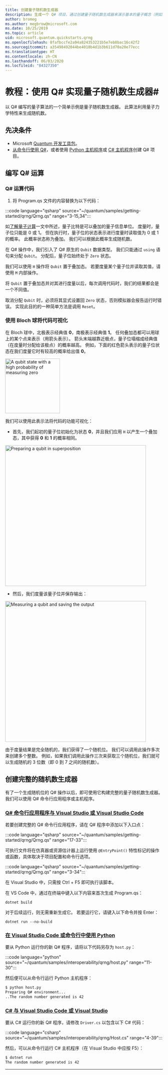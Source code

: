 ```yaml
---
title: 创建量子随机数生成器
description: 生成一个 Q# 项目，通过创建量子随机数生成器来演示基本的量子概念（例如叠加）。
author: bromeg
ms.author: megbrow@microsoft.com
ms.date: 10/25/2019
ms.topic: article
uid: microsoft.quantum.quickstarts.qrng
ms.openlocfilehash: 8fafbccfe2a94a824353221b5e7eb8bac16c42f2
ms.sourcegitcommit: a35498492044be4018b4d1b3b611d70a20e77ecc
ms.translationtype: HT
ms.contentlocale: zh-CN
ms.lasthandoff: 06/03/2020
ms.locfileid: "84327350"
---
```

# <a name="tutorial-implement-a-quantum-random-number-generator-in-q"></a>教程：使用 Q# 实现量子随机数生成器\#

以 Q# 编写的量子算法的一个简单示例是量子随机数生成器。 此算法利用量子力学特性来生成随机数。

## <a name="prerequisites"></a>先决条件

- Microsoft [Quantum 开发工具包](xref:microsoft.quantum.install)。
- [从命令行使用 Q#](xref:microsoft.quantum.install.standalone)，或者使用 [Python 主机程序](xref:microsoft.quantum.install.python)或 [C# 主机程序](xref:microsoft.quantum.install.cs)创建 Q# 项目。

## <a name="write-a-q-operation"></a>编写 Q# 运算

### <a name="q-operation-code"></a>Q# 运算代码

1. 将 Program.qs 文件的内容替换为以下代码：

:::code language="qsharp" source="~/quantum/samples/getting-started/qrng/Qrng.qs" range="3-15,34":::

如[了解量子计算](xref:microsoft.quantum.overview.understanding)一文中所述，量子比特是可以叠加的量子信息单位。 度量时，量子位只能是 0 或 1。 但在执行时，量子位的状态表示进行度量时读取值为 0 或 1 的概率。 此概率状态称为叠加。 我们可以根据此概率生成随机数。

在 Q# 操作中，我们引入了 Q# 原生的 `Qubit` 数据类型。 我们只能通过 `using` 语句来分配 `Qubit`。 分配后，量子位始终处于 `Zero` 状态。 

我们可以使用 `H` 操作将 `Qubit` 置于叠加态。 若要度量某个量子位并读取其值，请使用 `M` 内部操作。

将 `Qubit` 置于叠加态并对其进行度量以后，每次调用代码时，我们的结果都会是一个不同值。

取消分配 `Qubit` 时，必须将其显式设置回 `Zero` 状态，否则模拟器会报告运行时错误。 实现此目的的一种简单方法是调用 `Reset`。

### <a name="visualizing-the-code-with-the-bloch-sphere"></a>使用 Bloch 球将代码可视化

在 Bloch 球中，北极表示经典值 **0**，南极表示经典值 **1**。 任何叠加态都可以用球上的某个点来表示（用箭头表示）。 箭头末端越靠近极点，量子位塌缩成经典值（在度量时分配给该极点）的概率越高。 例如，下面的红色箭头表示的量子位状态在我们度量它时有较高的概率给出值 **0**。

<img src="~/media/qrng-Bloch.png" width="175" alt="A qubit state with a high probability of measuring zero">

我们可以使用此表示法将代码的功能可视化：

* 首先，我们起初的量子位初始化为状态 **0**，并且我们应用 `H` 以产生一个叠加态，其中获得 **0** 和 **1** 的概率相同。

<img src="~/media/qrng-H.png" width="450" alt="Preparing a qubit in superposition">

* 然后，我们度量该量子位并保存输出：

<img src="~/media/qrng-meas.png" width="450" alt="Measuring a qubit and saving the output">

由于度量结果是完全随机的，我们获得了一个随机位。 我们可以调用此操作多次来创建多个整数。 例如，如果我们调用此操作三次来获取三个随机位，我们就可以生成随机的 3 位数（即 0 到 7 之间的随机数）。


## <a name="creating-a-complete-random-number-generator"></a>创建完整的随机数生成器

有了一个生成随机位的 Q# 操作以后，即可使用它构建完整的量子随机数生成器。 我们可以使用 Q# 命令行应用程序或主机程序。



### <a name="q-command-line-applications-with-visual-studio-or-visual-studio-code"></a>[Q# 命令行应用程序与 Visual Studio 或 Visual Studio Code](#tab/tabid-qsharp)

若要创建完整的 Q# 命令行应用程序，请在 Q# 程序中添加以下入口点： 

:::code language="qsharp" source="~/quantum/samples/getting-started/qrng/Qrng.qs" range="17-33":::

可执行文件将在仿真器或资源估计器上运行使用 `@EntryPoint()` 特性标记的操作或函数，具体取决于项目配置和命令行选项。

:::code language="qsharp" source="~/quantum/samples/getting-started/qrng/Qrng.qs" range="3-34":::

在 Visual Studio 中，只需按 Ctrl + F5 即可执行该脚本。

在 VS Code 中，通过在终端中键入以下内容来首次生成 Program.qs：

```dotnetcli
dotnet build
```

对于后续运行，则无需重新生成它。 若要运行它，请键入以下命令并按 Enter：

```dotnetcli
dotnet run --no-build
```

### <a name="python-with-visual-studio-code-or-the-command-line"></a>[在 Visual Studio Code 或命令行中使用 Python](#tab/tabid-python)

要从 Python 运行你的新 Q# 程序，请将以下代码另存为 `host.py`：

:::code language="python" source="~/quantum/samples/interoperability/qrng/host.py" range="11-30":::

然后便可以从命令行运行 Python 主机程序：

```bash
$ python host.py
Preparing Q# environment...
..The random number generated is 42
```

### <a name="c-with-visual-studio-code-or-visual-studio"></a>[C# 与 Visual Studio Code 或 Visual Studio](#tab/tabid-csharp)

要从 C# 运行你的新 Q# 程序，请修改 `Driver.cs` 以包含以下 C# 代码：

:::code language="csharp" source="~/quantum/samples/interoperability/qrng/Host.cs" range="4-39":::

然后，可以从命令行运行 C# 主机程序（在 Visual Studio 中应按 F5）：

```bash
$ dotnet run
The random number generated is 42
```

***
